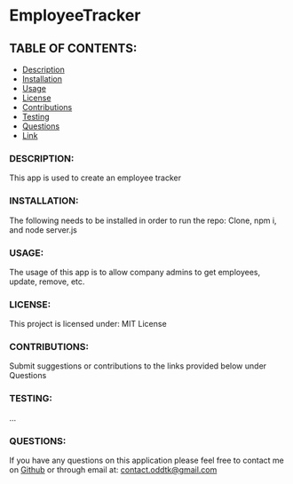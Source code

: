 # EmployeeTracker

## TABLE OF CONTENTS:
- [Description](#description)
- [Installation](#installation)
- [Usage](#usage)
- [License](#license)
- [Contributions](#contributions)
- [Testing](#testing)
- [Questions](#questions)
- [Link](#link)

### DESCRIPTION:
This app is used to create an employee tracker

### INSTALLATION:
The following needs to be installed in order to run the repo:
Clone, npm i, and node server.js

### USAGE:
The usage of this app is to allow company admins to get employees, update, remove, etc.

### LICENSE:
This project is licensed under:
MIT License

### CONTRIBUTIONS:
Submit suggestions or contributions to the links provided below under Questions

### TESTING:
…

### QUESTIONS:
If you have any questions on this application please feel free to contact me on
[Github](https://github.com/oddtk/) or through email at: contact.oddtk@gmail.com

